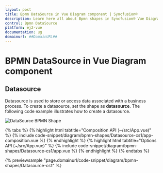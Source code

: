 ```yaml
---
layout: post
title: Bpmn DataSource in Vue Diagram component | Syncfusion®
description: Learn here all about Bpmn shapes in Syncfusion® Vue Diagram component of Syncfusion Essential® JS 2 and more.
control: Bpmn DataSource
platform: ej2-vue
documentation: ug
domainurl: ##DomainURL##
---
```


# BPMN DataSource in Vue Diagram component

## Datasource

Datasource is used to store or access data associated with a business process. To create a datasource, set the shape as **datasource**. The following code example illustrates how to create a datasource.


![DataSource BPMN Shape](images/Datasource.png)


{% tabs %}
{% highlight html tabtitle="Composition API (~/src/App.vue)" %}
{% include code-snippet/diagram/bpmn-shapes/Datasource-cs1/app-composition.vue %}
{% endhighlight %}
{% highlight html tabtitle="Options API (~/src/App.vue)" %}
{% include code-snippet/diagram/bpmn-shapes/Datasource-cs1/app.vue %}
{% endhighlight %}
{% endtabs %}
        
{% previewsample "page.domainurl/code-snippet/diagram/bpmn-shapes/Datasource-cs1" %}
